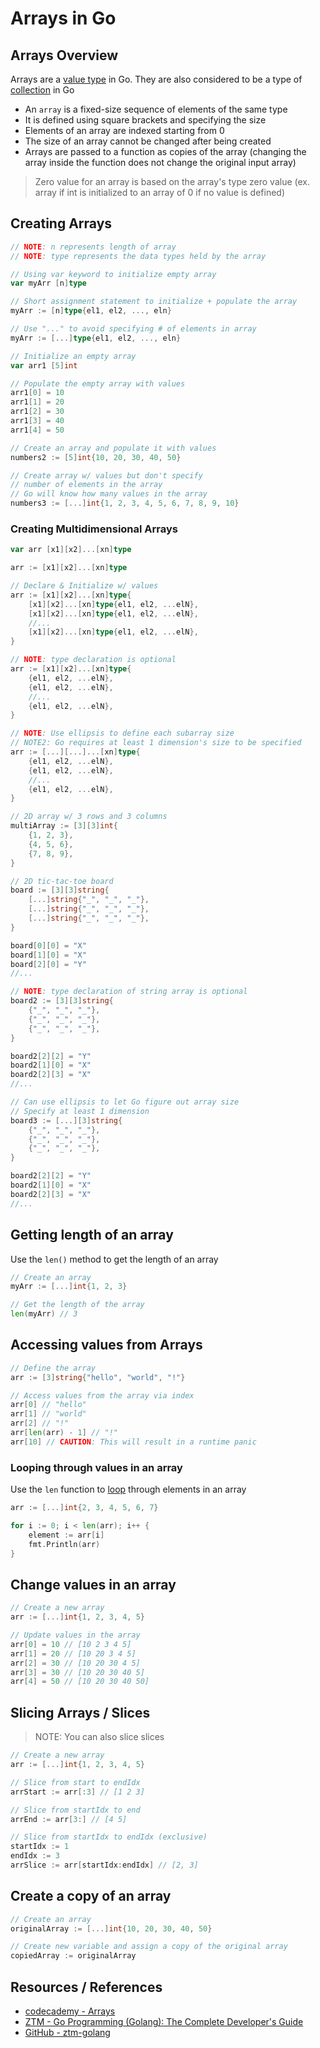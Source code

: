 # Arrays in Go

## Arrays Overview

Arrays are a [value type](go_data-types_value-vs-reference.md#value-types) in Go. They are also considered to be a type of [collection](go_data-types_collection.md) in Go

- An `array` is a fixed-size sequence of elements of the same type
- It is defined using square brackets and specifying the size
- Elements of an array are indexed starting from 0
- The size of an array cannot be changed after being created
- Arrays are passed to a function as copies of the array (changing the array inside the function does not change the original input array)

> Zero value for an array is based on the array's type zero value (ex. array if int is initialized to an array of 0 if no value is defined)

## Creating Arrays

```go
// NOTE: n represents length of array
// NOTE: type represents the data types held by the array

// Using var keyword to initialize empty array
var myArr [n]type

// Short assignment statement to initialize + populate the array
myArr := [n]type{el1, el2, ..., eln}

// Use "..." to avoid specifying # of elements in array
myArr := [...]type{el1, el2, ..., eln}
```

```go
// Initialize an empty array
var arr1 [5]int

// Populate the empty array with values
arr1[0] = 10
arr1[1] = 20
arr1[2] = 30
arr1[3] = 40
arr1[4] = 50
```

```go
// Create an array and populate it with values
numbers2 := [5]int{10, 20, 30, 40, 50}
```

```go
// Create array w/ values but don't specify
// number of elements in the array
// Go will know how many values in the array
numbers3 := [...]int{1, 2, 3, 4, 5, 6, 7, 8, 9, 10}
```

### Creating Multidimensional Arrays

```go
var arr [x1][x2]...[xn]type

arr := [x1][x2]...[xn]type

// Declare & Initialize w/ values
arr := [x1][x2]...[xn]type{
    [x1][x2]...[xn]type{el1, el2, ...elN},
    [x1][x2]...[xn]type{el1, el2, ...elN},
    //...
    [x1][x2]...[xn]type{el1, el2, ...elN},
}

// NOTE: type declaration is optional
arr := [x1][x2]...[xn]type{
    {el1, el2, ...elN},
    {el1, el2, ...elN},
    //...
    {el1, el2, ...elN},
}

// NOTE: Use ellipsis to define each subarray size
// NOTE2: Go requires at least 1 dimension's size to be specified
arr := [...][...]...[xn]type{
    {el1, el2, ...elN},
    {el1, el2, ...elN},
    //...
    {el1, el2, ...elN},
}
```

```go
// 2D array w/ 3 rows and 3 columns
multiArray := [3][3]int{
    {1, 2, 3},
    {4, 5, 6},
    {7, 8, 9},
}
```

```go
// 2D tic-tac-toe board
board := [3][3]string{
    [...]string{"_", "_", "_"},
    [...]string{"_", "_", "_"},
    [...]string{"_", "_", "_"},
}

board[0][0] = "X"
board[1][0] = "X"
board[2][0] = "Y"
//...

// NOTE: type declaration of string array is optional
board2 := [3][3]string{
    {"_", "_", "_"},
    {"_", "_", "_"},
    {"_", "_", "_"},
}

board2[2][2] = "Y"
board2[1][0] = "X"
board2[2][3] = "X"
//...

// Can use ellipsis to let Go figure out array size
// Specify at least 1 dimension
board3 := [...][3]string{
    {"_", "_", "_"},
    {"_", "_", "_"},
    {"_", "_", "_"},
}

board2[2][2] = "Y"
board2[1][0] = "X"
board2[2][3] = "X"
//...
```

## Getting length of an array

Use the `len()` method to get the length of an array

```go
// Create an array
myArr := [...]int{1, 2, 3}

// Get the length of the array
len(myArr) // 3
```

## Accessing values from Arrays

```go
// Define the array
arr := [3]string{"hello", "world", "!"}

// Access values from the array via index
arr[0] // "hello"
arr[1] // "world"
arr[2] // "!"
arr[len(arr) - 1] // "!"
arr[10] // CAUTION: This will result in a runtime panic
```

### Looping through values in an array

Use the `len` function to [loop](go_loops.md) through elements in an array

```go
arr := [...]int{2, 3, 4, 5, 6, 7}

for i := 0; i < len(arr); i++ {
    element := arr[i]
    fmt.Println(arr)
}
```

## Change values in an array

```go
// Create a new array
arr := [...]int{1, 2, 3, 4, 5}

// Update values in the array
arr[0] = 10 // [10 2 3 4 5]
arr[1] = 20 // [10 20 3 4 5]
arr[2] = 30 // [10 20 30 4 5]
arr[3] = 30 // [10 20 30 40 5]
arr[4] = 50 // [10 20 30 40 50]
```

## Slicing Arrays / Slices

> NOTE: You can also slice slices

```go
// Create a new array
arr := [...]int{1, 2, 3, 4, 5}

// Slice from start to endIdx
arrStart := arr[:3] // [1 2 3]

// Slice from startIdx to end
arrEnd := arr[3:] // [4 5]

// Slice from startIdx to endIdx (exclusive)
startIdx := 1
endIdx := 3
arrSlice := arr[startIdx:endIdx] // [2, 3]
```

## Create a copy of an array

```go
// Create an array
originalArray := [...]int{10, 20, 30, 40, 50}

// Create new variable and assign a copy of the original array
copiedArray := originalArray
```

## Resources / References

- [codecademy - Arrays](https://www.codecademy.com/resources/docs/go/arrays)
- [ZTM - Go Programming (Golang): The Complete Developer's Guide](https://zerotomastery.io/courses/learn-golang/)
- [GitHub - ztm-golang](https://github.com/jayson-lennon/ztm-golang)
